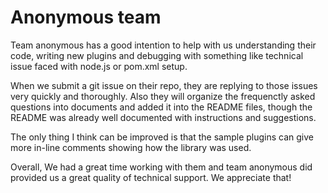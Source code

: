 # Anonymous team

Team anonymous has a good intention to help with us understanding their code, writing new plugins and debugging with something like technical issue faced with node.js or pom.xml setup. 

When we submit a git issue on their repo, they are replying to those issues very quickly and thoroughly. Also they will organize the frequenctly asked questions into documents and added it into the README files, though the README was already well documented with instructions and suggestions.

The only thing I think can be improved is that the sample plugins can give more in-line comments showing how the library was used. 

Overall, We had a great time working with them and team anonymous did provided us a great quality of technical support. We appreciate that!
